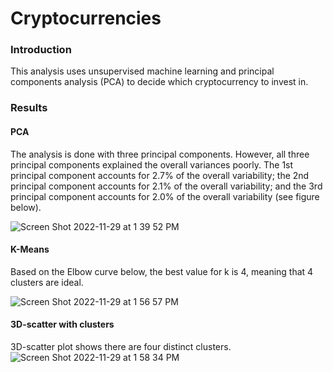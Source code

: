 # Cryptocurrencies

### Introduction
This analysis uses unsupervised machine learning and principal components analysis (PCA) to decide which cryptocurrency to invest in.  

### Results

#### PCA
The analysis is done with three principal components. However, all three principal components explained the overall variances poorly.   The 1st principal component accounts for 2.7% of the overall variability; the 2nd principal component accounts for 2.1% of the overall variability; and the 3rd principal component accounts for 2.0% of the overall variability (see figure below). 

![Screen Shot 2022-11-29 at 1 39 52 PM](https://user-images.githubusercontent.com/108419097/204617446-515475d5-1489-4c58-bb7f-7587072afb4e.png)

#### K-Means

Based on the Elbow curve below, the best value for k is 4, meaning that 4 clusters are ideal.  

![Screen Shot 2022-11-29 at 1 56 57 PM](https://user-images.githubusercontent.com/108419097/204621065-8232a4c3-eb59-45f6-a0d6-60e78c42b452.png)

#### 3D-scatter with clusters

3D-scatter plot shows there are four distinct clusters. 
![Screen Shot 2022-11-29 at 1 58 34 PM](https://user-images.githubusercontent.com/108419097/204621363-ca60632d-d8d9-4455-95fd-39185030d8e8.png)

